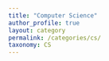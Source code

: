 ```yaml
---
title: "Computer Science"
author_profile: true
layout: category
permalink: /categories/cs/
taxonomy: CS
---
```

